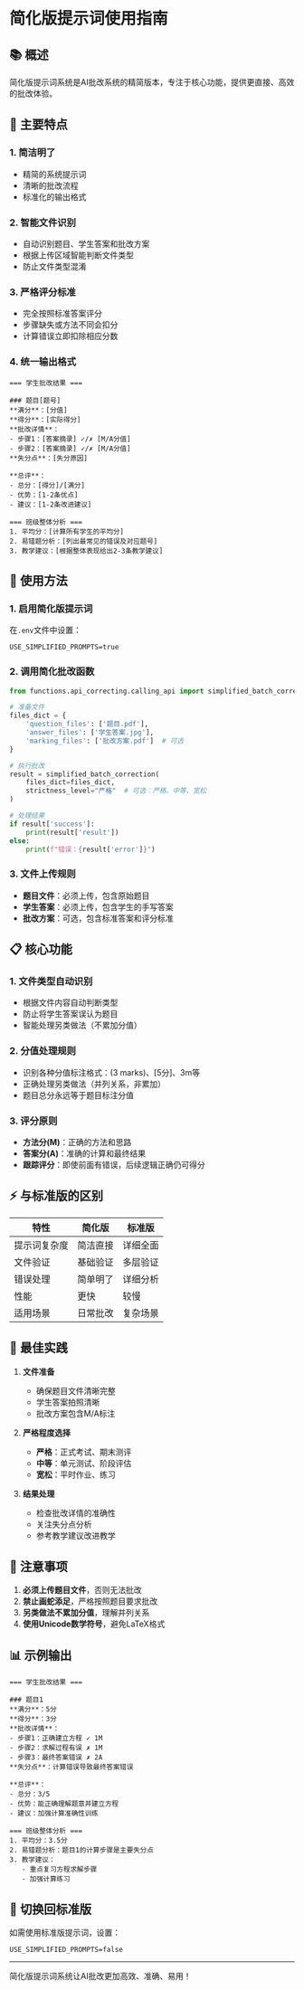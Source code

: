 # 简化版提示词使用指南

## 📚 概述

简化版提示词系统是AI批改系统的精简版本，专注于核心功能，提供更直接、高效的批改体验。

## 🚀 主要特点

### 1. **简洁明了**
- 精简的系统提示词
- 清晰的批改流程
- 标准化的输出格式

### 2. **智能文件识别**
- 自动识别题目、学生答案和批改方案
- 根据上传区域智能判断文件类型
- 防止文件类型混淆

### 3. **严格评分标准**
- 完全按照标准答案评分
- 步骤缺失或方法不同会扣分
- 计算错误立即扣除相应分数

### 4. **统一输出格式**
```
=== 学生批改结果 ===

### 题目[题号]
**满分**：[分值]
**得分**：[实际得分]
**批改详情**：
- 步骤1：[答案摘录] ✓/✗ [M/A分值] 
- 步骤2：[答案摘录] ✓/✗ [M/A分值] 
**失分点**：[失分原因]

**总评**：
- 总分：[得分]/[满分]
- 优势：[1-2条优点]
- 建议：[1-2条改进建议]

=== 班级整体分析 ===
1. 平均分：[计算所有学生的平均分]
2. 易错题分析：[列出最常见的错误及对应题号]
3. 教学建议：[根据整体表现给出2-3条教学建议]
```

## 🔧 使用方法

### 1. 启用简化版提示词

在`.env`文件中设置：
```
USE_SIMPLIFIED_PROMPTS=true
```

### 2. 调用简化批改函数

```python
from functions.api_correcting.calling_api import simplified_batch_correction

# 准备文件
files_dict = {
    'question_files': ['题目.pdf'],
    'answer_files': ['学生答案.jpg'],
    'marking_files': ['批改方案.pdf']  # 可选
}

# 执行批改
result = simplified_batch_correction(
    files_dict=files_dict,
    strictness_level="严格"  # 可选：严格、中等、宽松
)

# 处理结果
if result['success']:
    print(result['result'])
else:
    print(f"错误：{result['error']}")
```

### 3. 文件上传规则

- **题目文件**：必须上传，包含原始题目
- **学生答案**：必须上传，包含学生的手写答案
- **批改方案**：可选，包含标准答案和评分标准

## 📋 核心功能

### 1. 文件类型自动识别
- 根据文件内容自动判断类型
- 防止将学生答案误认为题目
- 智能处理另类做法（不累加分值）

### 2. 分值处理规则
- 识别各种分值标注格式：(3 marks)、[5分]、3m等
- 正确处理另类做法（并列关系，非累加）
- 题目总分永远等于题目标注分值

### 3. 评分原则
- **方法分(M)**：正确的方法和思路
- **答案分(A)**：准确的计算和最终结果
- **跟踪评分**：即使前面有错误，后续逻辑正确仍可得分

## ⚡ 与标准版的区别

| 特性 | 简化版 | 标准版 |
|------|--------|--------|
| 提示词复杂度 | 简洁直接 | 详细全面 |
| 文件验证 | 基础验证 | 多层验证 |
| 错误处理 | 简单明了 | 详细分析 |
| 性能 | 更快 | 较慢 |
| 适用场景 | 日常批改 | 复杂场景 |

## 🎯 最佳实践

1. **文件准备**
   - 确保题目文件清晰完整
   - 学生答案拍照清晰
   - 批改方案包含M/A标注

2. **严格程度选择**
   - **严格**：正式考试、期末测评
   - **中等**：单元测试、阶段评估
   - **宽松**：平时作业、练习

3. **结果处理**
   - 检查批改详情的准确性
   - 关注失分点分析
   - 参考教学建议改进教学

## 🚨 注意事项

1. **必须上传题目文件**，否则无法批改
2. **禁止画蛇添足**，严格按照题目要求批改
3. **另类做法不累加分值**，理解并列关系
4. **使用Unicode数学符号**，避免LaTeX格式

## 📊 示例输出

```
=== 学生批改结果 ===

### 题目1
**满分**：5分
**得分**：3分
**批改详情**：
- 步骤1：正确建立方程 ✓ 1M
- 步骤2：求解过程有误 ✗ 1M
- 步骤3：最终答案错误 ✗ 2A
**失分点**：计算错误导致最终答案错误

**总评**：
- 总分：3/5
- 优势：能正确理解题意并建立方程
- 建议：加强计算准确性训练

=== 班级整体分析 ===
1. 平均分：3.5分
2. 易错题分析：题目1的计算步骤是主要失分点
3. 教学建议：
   - 重点复习方程求解步骤
   - 加强计算练习
```

## 🔄 切换回标准版

如需使用标准版提示词，设置：
```
USE_SIMPLIFIED_PROMPTS=false
```

---

简化版提示词系统让AI批改更加高效、准确、易用！ 